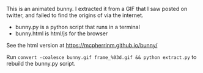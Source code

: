 This is an animated bunny.  I extracted it from a GIF that I saw posted on
twitter, and failed to find the origins of via the internet.

 * bunny.py is a python script that runs in a terminal
 * bunny.html is html/js for the browser

See the html version at https://mcpherrinm.github.io/bunny/

Run `convert -coalesce bunny.gif frame_%03d.gif && python extract.py` to
rebuild the bunny.py script.
